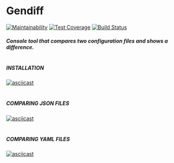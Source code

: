 # Gendiff

[![Maintainability](https://api.codeclimate.com/v1/badges/c3397841f95a9e654d53/maintainability)](https://codeclimate.com/github/Uladzislau97/project-lvl2-s479/maintainability) [![Test Coverage](https://api.codeclimate.com/v1/badges/c3397841f95a9e654d53/test_coverage)](https://codeclimate.com/github/Uladzislau97/project-lvl2-s479/test_coverage) [![Build Status](https://travis-ci.org/Uladzislau97/project-lvl2-s479.svg?branch=master)](https://travis-ci.org/Uladzislau97/project-lvl2-s479)

##### Console tool that compares two configuration files and shows a difference.
#
##### INSTALLATION
[![asciicast](https://asciinema.org/a/66pBauJ1coKy4qYnL5LJpXfew.svg)](https://asciinema.org/a/66pBauJ1coKy4qYnL5LJpXfew)
#
##### COMPARING JSON FILES
[![asciicast](https://asciinema.org/a/g19thvwCMYVF8KwAN2ByoAqeK.svg)](https://asciinema.org/a/g19thvwCMYVF8KwAN2ByoAqeK)
#
##### COMPARING YAML FILES
[![asciicast](https://asciinema.org/a/HyLmJo1Z7LdFm9VJ3Gitimxqz.svg)](https://asciinema.org/a/HyLmJo1Z7LdFm9VJ3Gitimxqz)